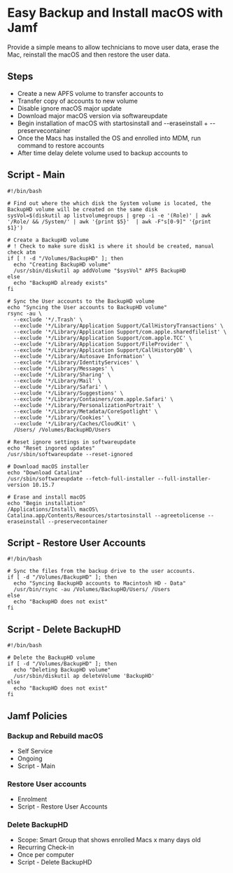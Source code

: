 # Easy Backup and Install macOS with Jamf

Provide a simple means to allow technicians to move user data, erase the Mac, reinstall the macOS and then restore the user data.

## Steps

- Create a new APFS volume to transfer accounts to
- Transfer copy of accounts to new volume
- Disable ignore macOS major update
- Download major macOS version via softwareupdate
- Begin installation of macOS with startosinstall and --eraseinstall + --preservecontainer
- Once the Macs has installed the OS and enrolled into MDM, run command to restore accounts
- After time delay delete volume used to backup accounts to


## Script - Main

```
#!/bin/bash

# Find out where the which disk the System volume is located, the BackupHD volume will be created on the same disk
sysVol=$(diskutil ap listvolumegroups | grep -i -e '(Role)' | awk '/Role/ && /System/' | awk '{print $5}'  | awk -F"s[0-9]" '{print $1}')

# Create a BackupHD volume
# ! Check to make sure disk1 is where it should be created, manual check atm
if [ ! -d "/Volumes/BackupHD" ]; then
  echo "Creating BackupHD volume"
  /usr/sbin/diskutil ap addVolume "$sysVol" APFS BackupHD
else
  echo "BackupHD already exists"
fi

# Sync the User accounts to the BackupHD volume
echo "Syncing the User accounts to BackupHD volume"
rsync -au \
  --exclude '*/.Trash' \
  --exclude '*/Library/Application Support/CallHistoryTransactions' \
  --exclude '*/Library/Application Support/com.apple.sharedfilelist' \
  --exclude '*/Library/Application Support/com.apple.TCC' \
  --exclude '*/Library/Application Support/FileProvider' \
  --exclude '*/Library/Application Support/CallHistoryDB' \
  --exclude '*/Library/Autosave Information' \
  --exclude '*/Library/IdentityServices' \
  --exclude '*/Library/Messages' \
  --exclude '*/Library/Sharing' \
  --exclude '*/Library/Mail' \
  --exclude '*/Library/Safari' \
  --exclude '*/Library/Suggestions' \
  --exclude '*/Library/Containers/com.apple.Safari' \
  --exclude '*/Library/PersonalizationPortrait' \
  --exclude '*/Library/Metadata/CoreSpotlight' \
  --exclude '*/Library/Cookies' \
  --exclude '*/Library/Caches/CloudKit' \
  /Users/ /Volumes/BackupHD/Users

# Reset ignore settings in softwareupdate
echo "Reset ingored updates"
/usr/sbin/softwareupdate --reset-ignored

# Download macOS installer
echo "Download Catalina"
/usr/sbin/softwareupdate --fetch-full-installer --full-installer-version 10.15.7

# Erase and install macOS
echo "Begin installation"
/Applications/Install\ macOS\ Catalina.app/Contents/Resources/startosinstall --agreetolicense --eraseinstall --preservecontainer
```

## Script - Restore User Accounts

```
#!/bin/bash

# Sync the files from the backup drive to the user accounts.
if [ -d "/Volumes/BackupHD" ]; then
  echo "Syncing BackupHD accounts to Macintosh HD - Data"
  /usr/bin/rsync -au /Volumes/BackupHD/Users/ /Users
else
  echo "BackupHD does not exist"
fi
```

## Script - Delete BackupHD

```
#!/bin/bash

# Delete the BackupHD volume
if [ -d "/Volumes/BackupHD" ]; then
  echo "Deleting BackupHD volume"  
  /usr/sbin/diskutil ap deleteVolume 'BackupHD'
else
  echo "BackupHD does not exist"
fi

```

## Jamf Policies

### Backup and Rebuild macOS

- Self Service
- Ongoing
- Script - Main

### Restore User accounts

- Enrolment
- Script - Restore User Accounts

### Delete BackupHD

- Scope: Smart Group that shows enrolled Macs x many days old
- Recurring Check-in
- Once per computer
- Script - Delete BackupHD
